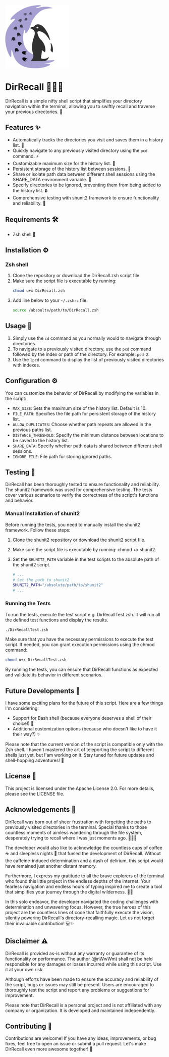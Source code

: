 <img src="./img/penguin.png" width="200" height="200">

# DirRecall 📂👣🐧
DirRecall is a simple nifty shell script that simplifies your directory navigation within the terminal, allowing you to swiftly recall and traverse your previous directories. 🚀

## Features ✨
* Automatically tracks the directories you visit and saves them in a history list. 📝
* Quickly navigate to any previously visited directory using the `pcd` command. ⚡️
* Customizable maximum size for the history list. 📏
* Persistent storage of the history list between sessions. 💾
* Share or isolate path data between different shell sessions using the SHARE_DATA environment variable. 🔄
* Specify directories to be ignored, preventing them from being added to the history list. 🔒
* Comprehensive testing with shunit2 framework to ensure functionality and reliability. 🧪

## Requirements 🛠️
* Zsh shell 🐚

## Installation ⚙️
### Zsh shell 
1. Clone the repository or download the DirRecall.zsh script file.
2. Make sure the script file is executable by running: 
   ```bash
   chmod u+x DirRecall.zsh
   ```
3. Add line below to your `~/.zshrc` file.
   ```bash 
   source /absoulte/path/to/DirRecall.zsh
   ``` 

## Usage 🚀
1. Simply use the `cd` command as you normally would to navigate through directories.
2. To navigate to a previously visited directory, use the `pcd` command followed by the index or path of the directory. For example: `pcd 2`.
3. Use the `lpcd` command to display the list of previously visited directories with indexes.

## Configuration ⚙️
You can customize the behavior of DirRecall by modifying the variables in the script:
* `MAX_SIZE`: Sets the maximum size of the history list. Default is 10.
* `FILE_PATH`: Specifies the file path for persistent storage of the history list.
* `ALLOW_DUPLICATES`: Choose whether path repeats are allowed in the previous paths list.
* `DISTANCE_THRESHOLD`: Specify the minimum distance between locations to be saved to the history list.
* `SHARE_DATA`: Specify whether path data is shared between different shell sessions.
* `IGNORE_FILE`: File path for storing ignored paths.

## Testing 🧪
DirRecall has been thoroughly tested to ensure functionality and reliability. The shunit2 framework was used for comprehensive testing. The tests cover various scenarios to verify the correctness of the script's functions and behavior.

### Manual Installation of shunit2
Before running the tests, you need to manually install the shunit2 framework. Follow these steps:

1. Clone the shunit2 repository or download the shunit2 script file.
2. Make sure the script file is executable by running: chmod +x shunit2.
3. Set the `SHUNIT2_PATH` variable in the test scripts to the absolute path of the shunit2 script.

   ```bash
   # ... 
   # Set the path to shunit2
   SHUNIT2_PATH="/absolute/path/to/shunit2"
   # ...
   ```
### Running the Tests
To run the tests, execute the test script e.g. DirRecallTest.zsh. It will run all the defined test functions and display the results.
```bash
./DirRecallTest.zsh 
```
Make sure that you have the necessary permissions to execute the test script. If needed, you can grant execution permissions using the chmod command:
```bash
chmod u+x DirRecallTest.zsh
```
By running the tests, you can ensure that DirRecall functions as expected and validate its behavior in different scenarios.

## Future Developments 🚀
I have some exciting plans for the future of this script. Here are a few things I'm considering:
* Support for Bash shell (because everyone deserves a shell of their choice!) 🐚
* Additional customization options (because who doesn't like to have it their way?) ✨

Please note that the current version of the script is compatible only with the Zsh shell. I haven't mastered the art of teleporting the script to different shells just yet, but I'am working on it. Stay tuned for future updates and shell-hopping adventures! 🌟

## License 📄
This project is licensed under the Apache License 2.0. For more details, please see the LICENSE file.

## Acknowledgements 🙌
DirRecall was born out of sheer frustration with forgetting the paths to previously visited directories in the terminal. Special thanks to those countless moments of aimless wandering through the file system, desperately trying to recall where I was just moments ago. 🤔🚶‍♂️

The developer would also like to acknowledge the countless cups of coffee ☕️ and sleepless nights 🌙 that fueled the development of DirRecall. Without the caffeine-induced determination and a dash of delirium, this script would have remained just another distant memory.

Furthermore, I express my gratitude to all the brave explorers of the terminal who found this little project in the endless depths of the internet. Your fearless navigation and endless hours of typing inspired me to create a tool that simplifies your journey through the digital wilderness. 🧭🌳

In this solo endeavor, the developer navigated the coding challenges with determination and unwavering focus. However, the true heroes of this project are the countless lines of code that faithfully execute the vision, silently powering DirRecall's directory-recalling magic. Let us not forget their invaluable contribution! 💻✨

## Disclaimer ⚠️
DirRecall is provided as-is without any warranty or guarantee of its functionality or performance. The author (@nWwWm) shall not be held responsible for any damages or losses incurred while using this script. Use it at your own risk.

Although efforts have been made to ensure the accuracy and reliability of the script, bugs or issues may still be present. Users are encouraged to thoroughly test the script and report any problems or suggestions for improvement.

Please note that DirRecall is a personal project and is not affiliated with any company or organization. It is developed and maintained independently.

## Contributing 🤝
Contributions are welcome! If you have any ideas, improvements, or bug fixes, feel free to open an issue or submit a pull request. Let's make DirRecall even more awesome together! 🌟
